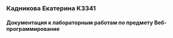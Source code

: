### Кадникова Екатерина K3341
#### Документация к лабораторным работам по предмету Веб-программирование